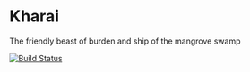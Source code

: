 # Kharai
The friendly beast of burden and ship of the mangrove swamp

[![Build Status](https://travis-ci.com/jasonholloway/kharai.svg?branch=master)](https://travis-ci.com/jasonholloway/kharai)
